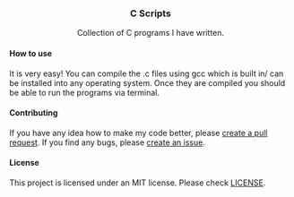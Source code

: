 <div><h3 align="center">C Scripts</h3></div>
<p align="center">Collection of C programs I have written.</p>
<p align="center">
</p>

#### How to use
It is very easy! You can compile the .c files using gcc which is built in/ can be installed into any operating system. Once they are compiled you should be able to run the programs via terminal.

#### Contributing
If you have any idea how to make my code better, please [create a pull request](https://github.com/JaredWestley/C/compare). If you find any bugs, please [create an issue](https://github.com/JaredWestley/C/issues/new).

#### License
This project is licensed under an MIT license. Please check [LICENSE](LICENSE).
